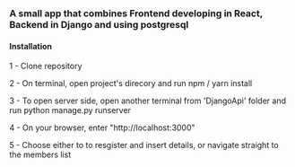 ### A small app that combines Frontend developing in React, Backend in Django and using postgresql

#### Installation

1 - Clone repository

2 - On terminal, open project's direcory and run npm / yarn install

3 - To open server side, open another terminal from 'DjangoApi' folder and run python manage.py runserver

4 - On your browser, enter "http://localhost:3000"

5 - Choose either to to resgister and insert details, or navigate straight to the members list

